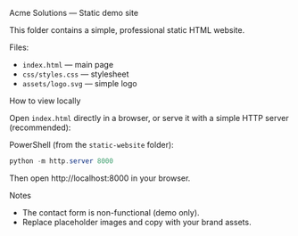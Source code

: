 Acme Solutions — Static demo site

This folder contains a simple, professional static HTML website.

Files:
- `index.html` — main page
- `css/styles.css` — stylesheet
- `assets/logo.svg` — simple logo

How to view locally

Open `index.html` directly in a browser, or serve it with a simple HTTP server (recommended):

PowerShell (from the `static-website` folder):

```powershell
python -m http.server 8000
```

Then open http://localhost:8000 in your browser.

Notes

- The contact form is non-functional (demo only).
- Replace placeholder images and copy with your brand assets.
